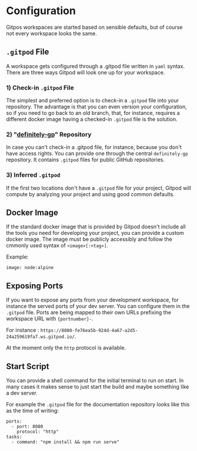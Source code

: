 # Configuration

Gitpos workspaces are started based on sensible defaults, but of course not every workspace looks the same.

## `.gitpod` File

A workspace gets configured through a .gitpod file written in `yaml` syntax. There are three ways Gitpod will look one up for your workspace.
### 1) Check-in `.gitpod` File

The simplest and preferred option is to check-in a `.gitpod` file into your repository. The advantage is that you can even version your configuration,
so if you need to go back to an old branch, that, for instance, requires a different docker image having a checked-in `.gitpod` file is the solution.

### 2) "[definitely-gp](https://github.com/gitpod-io/definitely-gp)" Repository

In case you can't check-in a .gitpod file, for instance, because you don't have access rights. You can provide one through the central
`definitely-gp` repository. It contains `.gitpod` files for public GitHub repositories. 

### 3) Inferred `.gitpod`

If the first two locations don't have a `.gitpod` file for your project, Gitpod will compute 
by analyzing your project and using good common defaults.

## Docker Image

If the standard docker image that is provided by Gitpod doesn't include all the tools you need for developing your project, you can provide
a custom docker image. The image must be publicly accessibly and follow the cmmonly used syntax of `<image>[:<tag>]`.

Example:
```
image: node:alpine
```

## Exposing Ports

If you want to expose any ports from your development workspace, for instance the served ports of your dev server. 
You can configure them in the `.gitpod` file. Ports are being mapped to their own URLs prefixing the workspace URL with `{portnumber}-`.

For instance : `https://8080-fe76ea5b-924d-4a67-a2d5-24a259619fa7.ws.gitpod.io/`.

At the moment only the `http` protocol is available.

## Start Script

You can provide a shell command for the initial terminal to run on start.
In many cases it makes sense to just start the build and maybe something like a dev server.

For example the `.gitpod` file for the documentation repository looks like this as the time of writing:
```
ports:
  - port: 8080
    protocol: "http"
tasks:
  - command: "npm install && npm run serve"
```